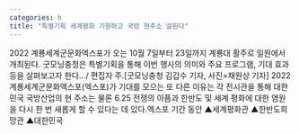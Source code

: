 ```yaml
---
categories: h
title: "특별기획 세계평화 기원하고 국방 현주소 살핀다"
---
```

2022 계룡세계군문화엑스포가 오는 10월 7일부터 23일까지 계룡대 활주로 일원에서 개최된다. 굿모닝충청은 특별기획을 통해 이번 행사의 의미와 주요 프로그램, 기대 효과 등을 살펴보고자 한다.../ 편집자 주.[굿모닝충청 김갑수 기자, 사진=채원상 기자] 2022 계룡세계군문화엑스포(엑스포)가 기대를 모으는 또 다른 이유는 각 전시관을 통해 대한민국 국방산업의 현 주소는 물론 6.25 전쟁의 아픔과 한반도 및 세계 평화에 대한 염원을 다시 한 번 새롭게 할 수 있다는 데 있다.엑스포 기간 동안 ▲세계평화관 ▲한반도희망관 ▲대한민국